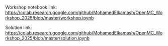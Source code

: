 Workshop notebook link:\
https://colab.research.google.com/github/MohamedElkamash/OpenMC_Workshop_2025/blob/master/workshop.ipynb 

Solution link:\
https://colab.research.google.com/github/MohamedElkamash/OpenMC_Workshop_2025/blob/master/solution.ipynb 
